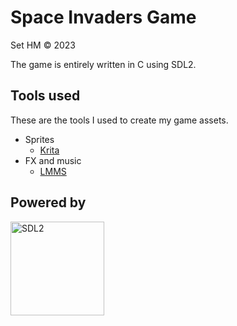 # Space Invaders Game
Set HM © 2023

The game is entirely written in C using SDL2.

## Tools used

These are the tools I used to create my game assets.

- Sprites
    - [Krita](https://krita.org/)
- FX and music
    - [LMMS](https://lmms.io/)

## Powered by

[<img src="https://www.libsdl.org/media/SDL_logo.png" alt="SDL2" width="150px">](https://www.libsdl.org/)
